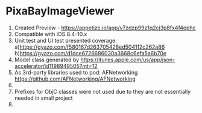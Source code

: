 # PixaBayImageViewer

1. Created Preview - https://appetize.io/app/v7zdzp99z1q2cj3p8fx4f4ephc
2. Compatible with iOS 8.4-10.x
4. Unit test and UI test presented coverage:
  a)https://gyazo.com/f580167d263705428ed504112c262a86
  b)https://gyazo.com/d1dce6726686030a3668c6efa5a6b70e
5. Model class generated by https://itunes.apple.com/us/app/json-accelerator/id1198949505?mt=12
6. As 3rd-party libraries used to pod: AFNetworking https://github.com/AFNetworking/AFNetworking
12.
7. Prefixes for ObjC classes were not used due to they are not essentially needed in small project
8. 
